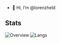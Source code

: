- 👋 Hi, I’m @lorenzheld

## Stats

[<img align="left" alt="Overview" src="https://github.com/lorenzheld/my-stats/blob/master/generated/overview.svg#gh-dark-mode-only" />](https://github.com/lorenzheld/my-stats/blob/master/generated/overview.svg)
[<img align="left" alt="Langs" src="https://github.com/lorenzheld/my-stats/blob/master/generated/languages.svg#gh-dark-mode-only" />](https://github.com/lorenzheld/my-stats/blob/master/generated/languages.svg)
